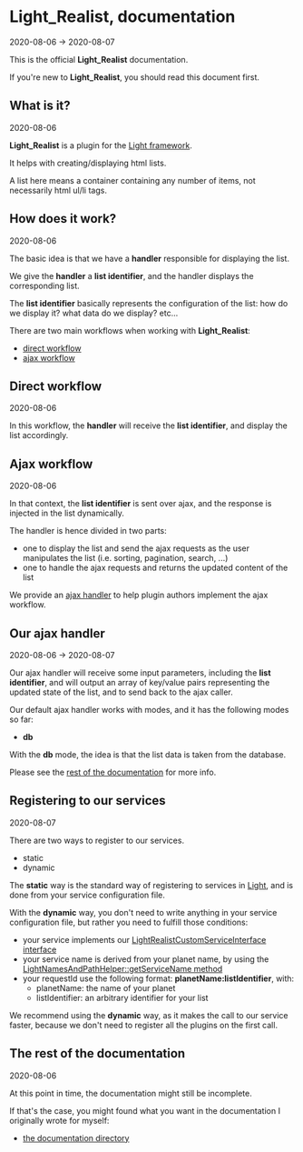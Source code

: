 Light_Realist, documentation
=============
2020-08-06 -> 2020-08-07



This is the official **Light_Realist** documentation.

If you're new to **Light_Realist**, you should read this document first.




What is it?
----------
2020-08-06


**Light_Realist** is a plugin for the [Light framework](https://github.com/lingtalfi/Light).

It helps with creating/displaying html lists.

A list here means a container containing any number of items, not necessarily html ul/li tags.



How does it work?
----------
2020-08-06


The basic idea is that we have a **handler** responsible for displaying the list.

We give the **handler** a **list identifier**, and the handler displays the corresponding list.


The **list identifier** basically represents the configuration of the list: how do we display it?
what data do we display? etc...



There are two main workflows when working with **Light_Realist**:

- [direct workflow](#direct-workflow)
- [ajax workflow](#ajax-workflow)








Direct workflow
-----------
2020-08-06


In this workflow, the **handler** will receive the **list identifier**, and display the list accordingly.




Ajax workflow
-----------
2020-08-06


In that context, the **list identifier** is sent over ajax, and the response is injected in the list dynamically.

The handler is hence divided in two parts:

- one to display the list and send the ajax requests as the user manipulates the list (i.e. sorting, pagination, search, ...)
- one to handle the ajax requests and returns the updated content of the list
 
 
 
We provide an [ajax handler](#our-ajax-handler) to help plugin authors implement the ajax workflow. 
 
 
 
Our ajax handler
------------
2020-08-06 -> 2020-08-07
 
 
Our ajax handler will receive some input parameters, including the **list identifier**, and will output an array of key/value pairs 
representing the updated state of the list, and to send back to the ajax caller.


Our default ajax handler works with modes, and it has the following modes so far:


- **db**


With the **db** mode, the idea is that the list data is taken from the database.

Please see the [rest of the documentation](#the-rest-of-the-documentation) for more info.


 
 
Registering to our services
-------------
2020-08-07


There are two ways to register to our services.

- static
- dynamic

The **static** way is the standard way of registering to services in [Light](https://github.com/lingtalfi/Light), and is done from your service configuration file.

With the **dynamic** way, you don't need to write anything in your service configuration file, but rather you need to fulfill those conditions:

- your service implements our [LightRealistCustomServiceInterface interface](https://github.com/lingtalfi/Light_Realist/blob/master/doc/api/Ling/Light_Realist/Service/LightRealistCustomServiceInterface.md)
- your service name is derived from your planet name, by using the [LightNamesAndPathHelper::getServiceName method](https://github.com/lingtalfi/Light/blob/master/doc/api/Ling/Light/Helper/LightNamesAndPathHelper/getServiceName.md) 
- your requestId use the following format: **planetName:listIdentifier**, with:
    - planetName: the name of your planet 
    - listIdentifier: an arbitrary identifier for your list 


We recommend using the **dynamic** way, as it makes the call to our service faster, because we don't need to 
register all the plugins on the first call.






The rest of the documentation
-------------
2020-08-06


At this point in time, the documentation might still be incomplete.

If that's the case, you might found what you want in the documentation I originally wrote for myself:


- [the documentation directory](https://github.com/lingtalfi/Light_Realist/tree/master/doc/pages)












